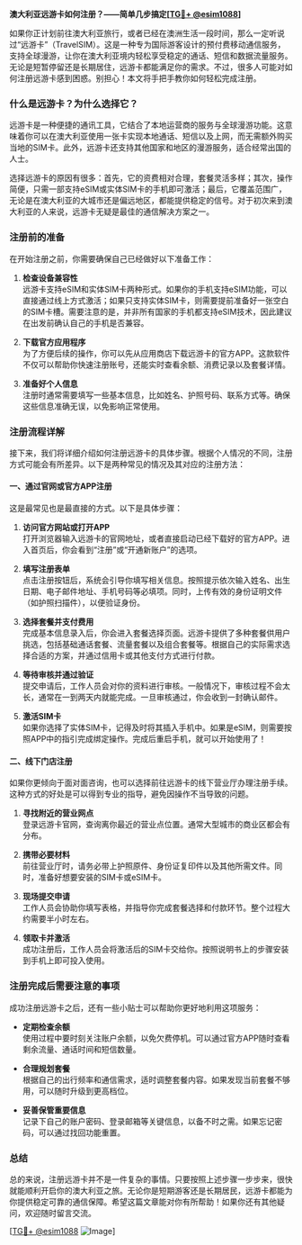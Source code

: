 **澳大利亚远游卡如何注册？——简单几步搞定[[TG💪+ @esim1088](https://t.me/s/esim1088)]**

如果你正计划前往澳大利亚旅行，或者已经在澳洲生活一段时间，那么一定听说过“远游卡”（TravelSIM）。这是一种专为国际游客设计的预付费移动通信服务，支持全球漫游，让你在澳大利亚境内轻松享受稳定的通话、短信和数据流量服务。无论是短暂停留还是长期居住，远游卡都能满足你的需求。不过，很多人可能对如何注册远游卡感到困惑。别担心！本文将手把手教你如何轻松完成注册。

### **什么是远游卡？为什么选择它？**

远游卡是一种便捷的通讯工具，它结合了本地运营商的服务与全球漫游功能。这意味着你可以在澳大利亚使用一张卡实现本地通话、短信以及上网，而无需额外购买当地的SIM卡。此外，远游卡还支持其他国家和地区的漫游服务，适合经常出国的人士。

选择远游卡的原因有很多：首先，它的资费相对合理，套餐灵活多样；其次，操作简便，只需一部支持eSIM或实体SIM卡的手机即可激活；最后，它覆盖范围广，无论是在澳大利亚的大城市还是偏远地区，都能提供稳定的信号。对于初次来到澳大利亚的人来说，远游卡无疑是最佳的通信解决方案之一。

### **注册前的准备**

在开始注册之前，你需要确保自己已经做好以下准备工作：

1. **检查设备兼容性**  
   远游卡支持eSIM和实体SIM卡两种形式。如果你的手机支持eSIM功能，可以直接通过线上方式激活；如果只支持实体SIM卡，则需要提前准备好一张空白的SIM卡槽。需要注意的是，并非所有国家的手机都支持eSIM技术，因此建议在出发前确认自己的手机是否兼容。

2. **下载官方应用程序**  
   为了方便后续的操作，你可以先从应用商店下载远游卡的官方APP。这款软件不仅可以帮助你快速注册账号，还能实时查看余额、消费记录以及套餐详情。

3. **准备好个人信息**  
   注册时通常需要填写一些基本信息，比如姓名、护照号码、联系方式等。确保这些信息准确无误，以免影响正常使用。

### **注册流程详解**

接下来，我们将详细介绍如何注册远游卡的具体步骤。根据个人情况的不同，注册方式可能会有所差异。以下是两种常见的情况及其对应的注册方法：

#### **一、通过官网或官方APP注册**

这是最常见也是最直接的方式。以下是具体步骤：

1. **访问官方网站或打开APP**  
   打开浏览器输入远游卡的官网地址，或者直接启动已经下载好的官方APP。进入首页后，你会看到“注册”或“开通新账户”的选项。

2. **填写注册表单**  
   点击注册按钮后，系统会引导你填写相关信息。按照提示依次输入姓名、出生日期、电子邮件地址、手机号码等必填项。同时，上传有效的身份证明文件（如护照扫描件），以便验证身份。

3. **选择套餐并支付费用**  
   完成基本信息录入后，你会进入套餐选择页面。远游卡提供了多种套餐供用户挑选，包括基础通话套餐、流量套餐以及组合套餐等。根据自己的实际需求选择合适的方案，并通过信用卡或其他支付方式进行付款。

4. **等待审核并通过验证**  
   提交申请后，工作人员会对你的资料进行审核。一般情况下，审核过程不会太长，通常在一到两天内就能完成。一旦审核通过，你会收到一封确认邮件。

5. **激活SIM卡**  
   如果你选择了实体SIM卡，记得及时将其插入手机中。如果是eSIM，则需要按照APP中的指引完成绑定操作。完成后重启手机，就可以开始使用了！

#### **二、线下门店注册**

如果你更倾向于面对面咨询，也可以选择前往远游卡的线下营业厅办理注册手续。这种方式的好处是可以得到专业的指导，避免因操作不当导致的问题。

1. **寻找附近的营业网点**  
   登录远游卡官网，查询离你最近的营业点位置。通常大型城市的商业区都会有分布。

2. **携带必要材料**  
   前往营业厅时，请务必带上护照原件、身份证复印件以及其他所需文件。同时，准备好想要安装的SIM卡或eSIM卡。

3. **现场提交申请**  
   工作人员会协助你填写表格，并指导你完成套餐选择和付款环节。整个过程大约需要半小时左右。

4. **领取卡并激活**  
   成功注册后，工作人员会将激活后的SIM卡交给你。按照说明书上的步骤安装到手机上即可投入使用。

### **注册完成后需要注意的事项**

成功注册远游卡之后，还有一些小贴士可以帮助你更好地利用这项服务：

- **定期检查余额**  
  使用过程中要时刻关注账户余额，以免欠费停机。可以通过官方APP随时查看剩余流量、通话时间和短信数量。

- **合理规划套餐**  
  根据自己的出行频率和通信需求，适时调整套餐内容。如果发现当前套餐不够用，可以随时升级到更高档位。

- **妥善保管重要信息**  
  记录下自己的账户密码、登录邮箱等关键信息，以备不时之需。如果忘记密码，可以通过找回功能重置。

### **总结**

总的来说，注册远游卡并不是一件复杂的事情。只要按照上述步骤一步步来，很快就能顺利开启你的澳大利亚之旅。无论你是短期游客还是长期居民，远游卡都能为你提供稳定可靠的通信保障。希望这篇文章能对你有所帮助！如果你还有其他疑问，欢迎随时留言交流。

[[TG💪+ @esim1088](https://t.me/s/esim1088) ![Image](https://i.postimg.cc/4NQfJmqS/Snipaste-2025-05-13-00-14-12.png)]